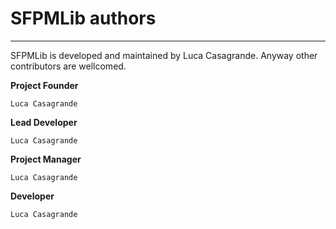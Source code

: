 # SFPMLib authors
---

SFPMLib is developed and maintained by Luca Casagrande.
Anyway other contributors are wellcomed.

**Project Founder**

`Luca Casagrande`

**Lead Developer**

`Luca Casagrande`

**Project Manager**

`Luca Casagrande`

**Developer**

`Luca Casagrande`
